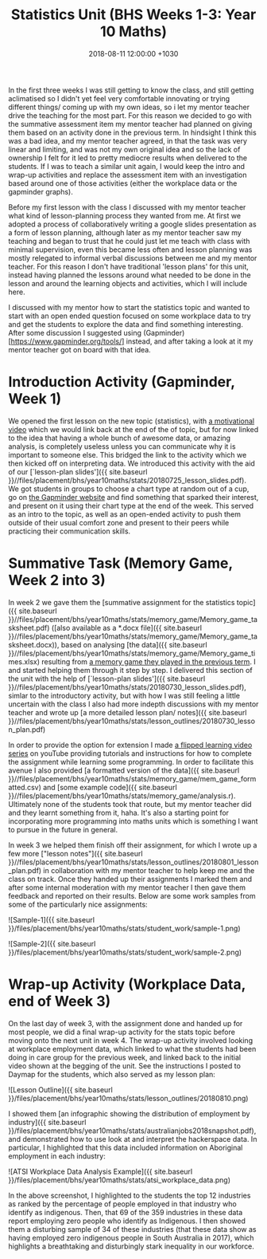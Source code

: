 ﻿---
layout: post
title:  "Statistics Unit (BHS Weeks 1-3: Year 10 Maths)"
date:   2018-08-11 12:00:00 +1030
categories: MTeach bhsPlacement yr10maths
tags: [1-5, 2-1, 2-2, 2-3, 2-4, 2-6, 3-1, 3-2, 3-3, 3-4, 3-5, 3-6, 4-1, 4-2, 4-3, 4-4, 4-5, 5-1, 5-2, 5-3, 5-4, 5-5, 6-3, 6-4]
acara: [ACMSP248, ACMSP249, ACMSP250, ACMSP253]
---


In the first three weeks I was still getting to know the class, and still getting aclimatised so I didn't yet feel very comfortable innovating or trying different things/ coming up with my own ideas, so i let my mentor teacher drive the teaching for the most part. For this reason we decided to go with the summative assessment item my mentor teacher had planned on giving them based on an activity done in the previous term. In hindsight I think this was a bad idea, and my mentor teacher agreed, in that the task was very linear and limiting, and was not my own original idea and so the lack of ownership I felt for it led to pretty mediocre results when delivered to the students. If I was to teach a similar unit again, I would keep the intro and wrap-up activities and replace the assessment item with an investigation based around one of those activities (either the workplace data or the gapminder graphs).

Before my first lesson with the class I discussed with my mentor teacher what kind of lesson-planning process they wanted from me. At first we adopted a process of collaboratively writing a google slides presentation as a form of lesson planning, although later as my mentor teacher saw my teaching and began to trust that he could just let me teach with class with minimal supervision, even this became less often and lesson planning was mostly relegated to informal verbal discussions between me and my mentor teacher. For this reason I don't have traditional 'lesson plans' for this unit, instead having planned the lessons around what needed to be done in the lesson and around the learning objects and activities, which I will include here.

I discussed with my mentor how to start the statistics topic and wanted to start with an open ended question focused on some workplace data to try and get the students to explore the data and find something interesting. After some discussion I suggested using (Gapminder)[https://www.gapminder.org/tools/] instead, and after taking a look at it my mentor teacher got on board with that idea.

# Introduction Activity (Gapminder, Week 1)

We opened the first lesson on the new topic (statistics), with [a motivational video](https://drive.google.com/open?id=13JqYVHErcnAWDWz6wvbxpbUBQ3T6Lcet) which we would link back at the end of the of topic, but for now linked to the idea that having a whole bunch of awesome data, or amazing analysis, is completely useless unless you can communicate why it is important to someone else. This bridged the link to the activity which we then kicked off on interpreting data. We introduced this activity with the aid of our [`lesson-plan slides']({{ site.baseurl }}//files/placement/bhs/year10maths/stats/20180725_lesson_slides.pdf). We got students in groups to choose a chart type at random out of a cup, go on [the Gapminder website](https://www.gapminder.org/tools/) and find something that sparked their interest, and present on it using their chart type at the end of the week. This served as an intro to the topic, as well as an open-ended activity to push them outside of their usual comfort zone and present to their peers while practicing their communication skills.

# Summative Task (Memory Game, Week 2 into 3)

In week 2 we gave them the [summative assignment for the statistics topic]({{ site.baseurl }}//files/placement/bhs/year10maths/stats/memory_game/Memory_game_tasksheet.pdf) ([also available as a *.docx file]({{ site.baseurl }}//files/placement/bhs/year10maths/stats/memory_game/Memory_game_tasksheet.docx)), based on analysing [the data]({{ site.baseurl }}//files/placement/bhs/year10maths/stats/memory_game/Memory_game_times.xlsx) resulting from [a memory game they played in the previous term](https://www.mathsisfun.com/games/memory/index.html). I and started helping them through it step by step. I delivered this section of the unit with the help of [`lesson-plan slides']({{ site.baseurl }}//files/placement/bhs/year10maths/stats/20180730_lesson_slides.pdf), simlar to the introductory activity, but with how I was still feeling a little  uncertain with the class I also had more indepth discussions with my mentor teacher and wrote up [a more detailed lesson plan/ notes]({{ site.baseurl }}//files/placement/bhs/year10maths/stats/lesson_outlines/20180730_lesson_plan.pdf)

In order to provide the option for extension I made [a flipped learning video series](https://youtu.be/BdYo-u8UBiE) on youTube providing tutorials and instructions for how to complete the assignment while learning some programming. In order to facilitate this avenue I also provided [a formatted version of the data]({{ site.baseurl }}//files/placement/bhs/year10maths/stats/memory_game/mem_game_formatted.csv) and [some example code]({{ site.baseurl }}//files/placement/bhs/year10maths/stats/memory_game/analysis.r). Ultimately none of the students took that route, but my mentor teacher did and they learnt something from it, haha. It's also a starting point for incorporating more programming into maths units which is something I want to pursue in the future in general.

In week 3 we helped them finish off their assignment, for which I wrote up a few more ["lesson notes"]({{ site.baseurl }}//files/placement/bhs/year10maths/stats/lesson_outlines/20180801_lesson_plan.pdf) in collaboration with my mentor teacher to help keep me and the class on track. Once they handed up their assignments I marked them and after some internal moderation with my mentor teacher I then gave them feedback and reported on their results. Below are some work samples from some of the particularly nice assignments:

![Sample-1]({{ site.baseurl }}/files/placement/bhs/year10maths/stats/student_work/sample-1.png)

![Sample-2]({{ site.baseurl }}/files/placement/bhs/year10maths/stats/student_work/sample-2.png)


# Wrap-up Activity (Workplace Data, end of Week 3)

On the last day of week 3, with the assignment done and handed up for most people, we did a final wrap-up activity for the stats topic before moving onto the next unit in week 4. The wrap-up activity involved looking at workplace employment data, which linked to what the students had been doing in care group for the previous week, and linked back to the initial video shown at the begging of the unit. See the instructions I posted to Daymap for the students, which also served as my lesson plan:

![Lesson Outline]({{ site.baseurl }}/files/placement/bhs/year10maths/stats/lesson_outlines/20180810.png)

I showed them [an infographic showing the distribution of employment by industry]({{ site.baseurl }}/files/placement/bhs/year10maths/stats/australianjobs2018snapshot.pdf), and demonstrated how to use look at and interpret the hackerspace data. In particular, I highlighted that this data included information on Aboriginal employment in each industry:

![ATSI Workplace Data Analysis Example]({{ site.baseurl }}/files/placement/bhs/year10maths/stats/atsi_workplace_data.png)

In the above screenshot, I highlighted to the students the top 12 industries as ranked by the percentage of people employed in that industry who identify as indigenous. Then, that 69 of the 359 industries in these data report employing zero people who identify as Indigenous. I then showed them a disturbing sample of 34 of these industries (that these data show as having employed zero indigenous people in South Australia in 2017), which highlights a breathtaking and disturbingly stark inequality in our workforce.






 







